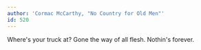 ```yaml
---
author: 'Cormac McCarthy, "No Country for Old Men"'
id: 520
---
```


Where's your truck at?
Gone the way of all flesh. Nothin's forever.
